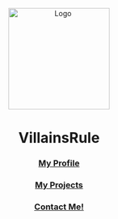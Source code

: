 <div id="top"></div>
<br />
<div align="center">
    <img src="https://avatars.githubusercontent.com/u/101288516?v=4" alt="Logo" width="200" height="200">
  <h1 align="center">VillainsRule</h1>

  <p align="center">
      <h3 align="center"><a href="https://VillainsRule4000.github.io">My Profile</a></h3>
      <h3 align="center"><a href="https://villainsrule4000.github.io/#:~:text=My%20Projects">My Projects</a></h3>
      <h3 align="center"><a href="https://github.com/orgs/VillainsRule2000/discussions">Contact Me!</a></h3>
  </p>
</div>

